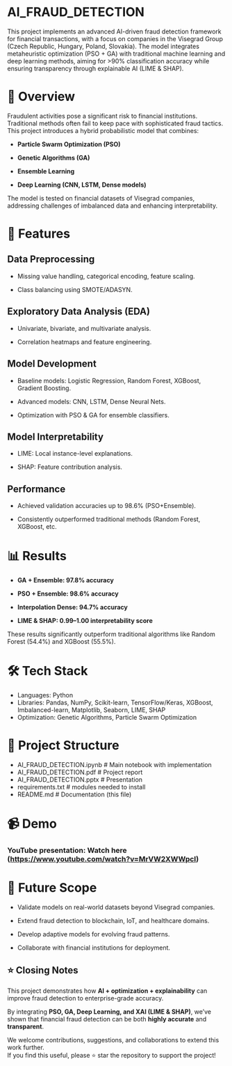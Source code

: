 # AI_FRAUD_DETECTION

This project implements an advanced AI-driven fraud detection framework for financial transactions, with a focus on companies in the Visegrad Group (Czech Republic, Hungary, Poland, Slovakia). The model integrates metaheuristic optimization (PSO + GA) with traditional machine learning and deep learning methods, aiming for >90% classification accuracy while ensuring transparency through explainable AI (LIME & SHAP).

# 📌 Overview

Fraudulent activities pose a significant risk to financial institutions. Traditional methods often fail to keep pace with sophisticated fraud tactics. This project introduces a hybrid probabilistic model that combines:

- **Particle Swarm Optimization (PSO)**

- **Genetic Algorithms (GA)**

- **Ensemble Learning**

- **Deep Learning (CNN, LSTM, Dense models)**

The model is tested on financial datasets of Visegrad companies, addressing challenges of imbalanced data and enhancing interpretability.

# 🚀 Features

## Data Preprocessing

- Missing value handling, categorical encoding, feature scaling.

- Class balancing using SMOTE/ADASYN.

## Exploratory Data Analysis (EDA)

- Univariate, bivariate, and multivariate analysis.

- Correlation heatmaps and feature engineering.

## Model Development

- Baseline models: Logistic Regression, Random Forest, XGBoost, Gradient Boosting.

- Advanced models: CNN, LSTM, Dense Neural Nets.

- Optimization with PSO & GA for ensemble classifiers.

## Model Interpretability

- LIME: Local instance-level explanations.

- SHAP: Feature contribution analysis.

## Performance

- Achieved validation accuracies up to 98.6% (PSO+Ensemble).

- Consistently outperformed traditional methods (Random Forest, XGBoost, etc.


# 📊 Results

- **GA + Ensemble: 97.8% accuracy**

- **PSO + Ensemble: 98.6% accuracy**

- **Interpolation Dense: 94.7% accuracy**

- **LIME & SHAP: 0.99–1.00 interpretability score**

These results significantly outperform traditional algorithms like Random Forest (54.4%) and XGBoost (55.5%).

# 🛠️ Tech Stack

- Languages: Python
- Libraries: Pandas, NumPy, Scikit-learn, TensorFlow/Keras, XGBoost, Imbalanced-learn, Matplotlib, Seaborn, LIME, SHAP
- Optimization: Genetic Algorithms, Particle Swarm Optimization

# 📂 Project Structure

- AI_FRAUD_DETECTION.ipynb    # Main notebook with implementation
- AI_FRAUD_DETECTION.pdf      # Project report
- AI_FRAUD_DETECTION.pptx     # Presentation
- requirements.txt            # modules needed to install
- README.md                   # Documentation (this file)

# 📹 Demo

### YouTube presentation: Watch here (https://www.youtube.com/watch?v=MrVW2XWWpcI)

# 🔮 Future Scope

- Validate models on real-world datasets beyond Visegrad companies.

- Extend fraud detection to blockchain, IoT, and healthcare domains.

- Develop adaptive models for evolving fraud patterns.

- Collaborate with financial institutions for deployment.

## ⭐ Closing Notes

This project demonstrates how **AI + optimization + explainability** can improve fraud detection to enterprise-grade accuracy.  

By integrating **PSO, GA, Deep Learning, and XAI (LIME & SHAP)**, we’ve shown that financial fraud detection can be both **highly accurate** and **transparent**.  

We welcome contributions, suggestions, and collaborations to extend this work further.  
If you find this useful, please ⭐ star the repository to support the project!
